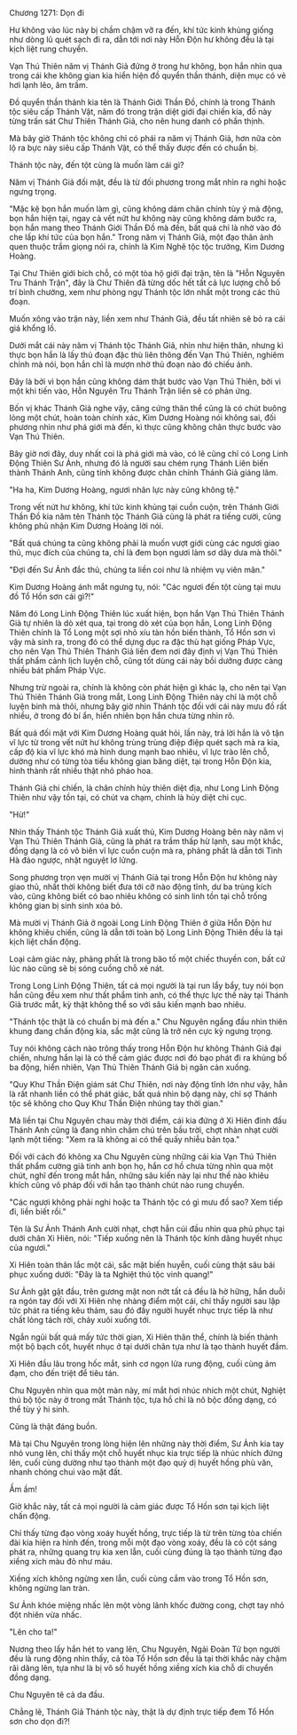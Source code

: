 




Chương 1271: Dọn đi


Hư không vào lúc này bị chầm chậm vỡ ra đến, khí tức kinh khủng giống như dòng lũ quét sạch đi ra, dẫn tới nơi này Hỗn Độn hư không đều là tại kịch liệt rung chuyển.

Vạn Thú Thiên năm vị Thánh Giả đứng ở trong hư không, bọn hắn nhìn qua trong cái khe không gian kia hiển hiện đồ quyển thần thánh, diện mục có vẻ hơi lạnh lẽo, âm trầm.

Đồ quyển thần thánh kia tên là Thánh Giới Thần Đồ, chính là trong Thánh tộc siêu cấp Thánh Vật, năm đó trong trận diệt giới đại chiến kia, đồ này từng trấn sát Chư Thiên Thánh Giả, cho nên hung danh có phần thịnh.

Mà bây giờ Thánh tộc không chỉ có phái ra năm vị Thánh Giả, hơn nữa còn lộ ra bực này siêu cấp Thánh Vật, có thể thấy được đến có chuẩn bị.

Thánh tộc này, đến tột cùng là muốn làm cái gì?

Năm vị Thánh Giả đối mặt, đều là từ đối phương trong mắt nhìn ra nghi hoặc ngưng trọng.

"Mặc kệ bọn hắn muốn làm gì, cũng không dám chân chính tùy ý mà động, bọn hắn hiện tại, ngay cả vết nứt hư không này cũng không dám bước ra, bọn hắn mang theo Thánh Giới Thần Đồ mà đến, bất quá chỉ là nhờ vào đó che lấp khí tức của bọn hắn." Trong năm vị Thánh Giả, một đạo thân ảnh quen thuộc trầm giọng nói ra, chính là Kim Nghê tộc tộc trưởng, Kim Dương Hoàng.

Tại Chư Thiên giới bích chỗ, có một tòa hộ giới đại trận, tên là "Hỗn Nguyên Tru Thánh Trận", đây là Chư Thiên đã từng dốc hết tất cả lực lượng chỗ bố trí bình chướng, xem như phòng ngự Thánh tộc lớn nhất một trong các thủ đoạn.

Muốn xông vào trận này, liền xem như Thánh Giả, đều tất nhiên sẽ bỏ ra cái giá khổng lồ.

Dưới mắt cái này năm vị Thánh tộc Thánh Giả, nhìn như hiện thân, nhưng kì thực bọn hắn là lấy thủ đoạn đặc thù liên thông đến Vạn Thú Thiên, nghiêm chỉnh mà nói, bọn hắn chỉ là mượn nhờ thủ đoạn nào đó chiếu ảnh.

Đây là bởi vì bọn hắn cũng không dám thật bước vào Vạn Thú Thiên, bởi vì một khi tiến vào, Hỗn Nguyên Tru Thánh Trận liền sẽ có phản ứng.

Bốn vị khác Thánh Giả nghe vậy, căng cứng thân thể cũng là có chút buông lỏng một chút, hoàn toàn chính xác, Kim Dương Hoàng nói không sai, đối phương nhìn như phá giới mà đến, kì thực cũng không chân thực bước vào Vạn Thú Thiên.

Bây giờ nơi đây, duy nhất coi là phá giới mà vào, có lẽ cũng chỉ có Long Linh Động Thiên Sư Ảnh, nhưng đó là người sau chém rụng Thánh Liên biến thành Thánh Anh, cũng tính không được chân chính Thánh Giả giáng lâm.

"Ha ha, Kim Dương Hoàng, ngươi nhãn lực này cũng không tệ."

Trong vết nứt hư không, khí tức kinh khủng tại cuồn cuộn, trên Thánh Giới Thần Đồ kia năm tên Thánh tộc Thánh Giả cũng là phát ra tiếng cười, cũng không phủ nhận Kim Dương Hoàng lời nói.

"Bất quá chúng ta cũng không phải là muốn vượt giới cùng các ngươi giao thủ, mục đích của chúng ta, chỉ là đem bọn ngươi làm sơ dây dưa mà thôi."

"Đợi đến Sư Ảnh đắc thủ, chúng ta liền coi như là nhiệm vụ viên mãn."

Kim Dương Hoàng ánh mắt ngưng tụ, nói: "Các ngươi đến tột cùng tại mưu đồ Tổ Hồn sơn cái gì?!"

Năm đó Long Linh Động Thiên lúc xuất hiện, bọn hắn Vạn Thú Thiên Thánh Giả tự nhiên là dò xét qua, tại trong dò xét của bọn hắn, Long Linh Động Thiên chính là Tổ Long một sợi nhỏ xíu tàn hồn biến thành, Tổ Hồn sơn vì vậy mà sinh ra, trong đó có thể dựng dục ra đặc thù hạt giống Pháp Vực, cho nên Vạn Thú Thiên Thánh Giả liền đem nơi đây định vị Vạn Thú Thiên thất phẩm cảnh lịch luyện chỗ, cũng tốt dùng cái này bồi dưỡng được càng nhiều bát phẩm Pháp Vực.

Nhưng trừ ngoài ra, chính là không còn phát hiện gì khác lạ, cho nên tại Vạn Thú Thiên Thánh Giả trong mắt, Long Linh Động Thiên này chỉ là một chỗ luyện binh mà thôi, nhưng bây giờ nhìn Thánh tộc đối với cái này mưu đồ rất nhiều, ở trong đó bí ẩn, hiển nhiên bọn hắn chưa từng nhìn rõ.

Bất quá đối mặt với Kim Dương Hoàng quát hỏi, lần này, trả lời hắn là vô tận vĩ lực từ trong vết nứt hư không trùng trùng điệp điệp quét sạch mà ra kia, cấp độ kia vĩ lực khó mà hình dung mạnh bao nhiêu, vĩ lực trào lên chỗ, dường như có từng tòa tiểu không gian băng diệt, tại trong Hỗn Độn kia, hình thành rất nhiều thật nhỏ pháo hoa.

Thánh Giả chi chiến, là chân chính hủy thiên diệt địa, như Long Linh Động Thiên như vậy tồn tại, có chút va chạm, chính là hủy diệt chi cục.

"Hừ!"

Nhìn thấy Thánh tộc Thánh Giả xuất thủ, Kim Dương Hoàng bên này năm vị Vạn Thú Thiên Thánh Giả, cũng là phát ra trầm thấp hừ lạnh, sau một khắc, đồng dạng là có vô biên vĩ lực cuồn cuộn mà ra, phảng phất là dẫn tới Tinh Hà đảo ngược, nhật nguyệt lơ lửng.

Song phương trọn vẹn mười vị Thánh Giả tại trong Hỗn Độn hư không này giao thủ, nhất thời không biết đưa tới cỡ nào động tĩnh, dư ba trùng kích vào, cũng không biết có bao nhiêu không có sinh linh tồn tại chỗ trống không gian bị sinh sinh xóa bỏ.

Mà mười vị Thánh Giả ở ngoài Long Linh Động Thiên ở giữa Hỗn Độn hư không khiêu chiến, cũng là dẫn tới toàn bộ Long Linh Động Thiên đều là tại kịch liệt chấn động.

Loại cảm giác này, phảng phất là trong bão tố một chiếc thuyền con, bất cứ lúc nào cũng sẽ bị sóng cuồng chỗ xé nát.

Trong Long Linh Động Thiên, tất cả mọi người là tại run lẩy bẩy, tuy nói bọn hắn cũng đều xem như thất phẩm tinh anh, có thể thực lực thế này tại Thánh Giả trước mắt, kỳ thật không thể so với sâu kiến mạnh bao nhiêu.

"Thánh tộc thật là có chuẩn bị mà đến a." Chu Nguyên ngẩng đầu nhìn thiên khung đang chấn động kia, sắc mặt cũng là trở nên cực kỳ ngưng trọng.

Tuy nói không cách nào trông thấy trong Hỗn Độn hư không Thánh Giả đại chiến, nhưng hắn lại là có thể cảm giác được nơi đó bạo phát đi ra khủng bố ba động, hiển nhiên, Vạn Thú Thiên Thánh Giả bị ngăn cản xuống.

"Quy Khư Thần Điện giám sát Chư Thiên, nơi này động tĩnh lớn như vậy, hẳn là rất nhanh liền có thể phát giác, bất quá nhìn bộ dạng này, chỉ sợ Thánh tộc sẽ không cho Quy Khư Thần Điện nhúng tay thời gian."

Mà liền tại Chu Nguyên chau mày thời điểm, cái kia đứng ở Xi Hiên đỉnh đầu Thánh Anh cũng là đang nhìn chăm chú trên bầu trời, chợt nhàn nhạt cười lạnh một tiếng: "Xem ra là không ai có thể quấy nhiễu bản tọa."

Đối với cách đó không xa Chu Nguyên cùng những cái kia Vạn Thú Thiên thất phẩm cường giả tinh anh bọn họ, hắn cơ hồ chưa từng nhìn qua một chút, nghĩ đến trong mắt hắn, những sâu kiến này lại như thế nào khiêu khích cũng vô pháp đối với hắn tạo thành chút nào rung chuyển.

"Các ngươi không phải nghi hoặc ta Thánh tộc có gì mưu đồ sao? Xem tiếp đi, liền biết rồi."

Tên là Sư Ảnh Thánh Anh cười nhạt, chợt hắn cúi đầu nhìn qua phủ phục tại dưới chân Xi Hiên, nói: "Tiếp xuống nên là Thánh tộc kính dâng huyết nhục của ngươi."

Xi Hiên toàn thân lắc một cái, sắc mặt biến huyễn, cuối cùng thật sâu bái phục xuống dưới: "Đây là ta Nghiệt thú tộc vinh quang!"

Sư Ảnh gật gật đầu, trên gương mặt non nớt tất cả đều là hờ hững, hắn duỗi ra ngón tay đối với Xi Hiên nhẹ nhàng điểm một cái, chỉ thấy người sau lập tức phát ra tiếng kêu thảm, sau đó đầy người huyết nhục trực tiếp là như chất lỏng tách rời, chảy xuôi xuống tới.

Ngắn ngủi bất quá mấy tức thời gian, Xi Hiên thân thể, chính là biến thành một bộ bạch cốt, huyết nhục ở tại dưới chân tựa như là tạo thành huyết đầm.

Xi Hiên đầu lâu trong hốc mắt, sinh cơ ngọn lửa rung động, cuối cùng ảm đạm, cho đến triệt để tiêu tán.

Chu Nguyên nhìn qua một màn này, mí mắt hơi nhúc nhích một chút, Nghiệt thú bộ tộc này ở trong mắt Thánh tộc, tựa hồ chỉ là nô bộc đồng dạng, có thể tùy ý hi sinh.

Cũng là thật đáng buồn.

Mà tại Chu Nguyên trong lòng hiện lên những này thời điểm, Sư Ảnh kia tay nhỏ vung lên, chỉ thấy một chỗ huyết nhục kia trực tiếp là nhúc nhích đứng lên, cuối cùng dường như tạo thành một đạo quỷ dị huyết hồng phù văn, nhanh chóng chui vào mặt đất.

Ầm ầm!

Giờ khắc này, tất cả mọi người là cảm giác được Tổ Hồn sơn tại kịch liệt chấn động.

Chỉ thấy từng đạo vòng xoáy huyết hồng, trực tiếp là từ trên từng tòa chiến đài kia hiện ra hình đến, trong mỗi một đạo vòng xoáy, đều là có cột sáng phát ra, những quang trụ kia xen lẫn, cuối cùng đúng là tạo thành từng đạo xiềng xích màu đỏ như máu.

Xiềng xích không ngừng xen lẫn, cuối cùng cắm vào trong Tổ Hồn sơn, không ngừng lan tràn.

Sư Ảnh khóe miệng nhấc lên một vòng lãnh khốc đường cong, chợt tay nhỏ đột nhiên vừa nhấc.

"Lên cho ta!"

Nương theo lấy hắn hét to vang lên, Chu Nguyên, Ngải Đoàn Tử bọn người đều là rung động nhìn thấy, cả tòa Tổ Hồn sơn đều là tại thời khắc này chậm rãi dâng lên, tựa như là bị vô số huyết hồng xiềng xích kia chỗ di chuyển đồng dạng.

Chu Nguyên tê cả da đầu.

Chẳng lẽ, Thánh Giả Thánh tộc này, thật là dự định trực tiếp đem Tổ Hồn sơn cho dọn đi?!




